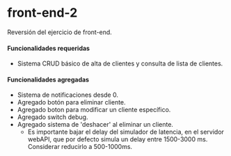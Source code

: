 # front-end-2
Reversión del ejercicio de front-end.
 
#### Funcionalidades requeridas
- Sistema CRUD básico de alta de clientes y consulta de lista de clientes.

#### Funcionalidades agregadas
- Sistema de notificaciones desde 0.
- Agregado botón para eliminar cliente.
- Agregado boton para modificar un cliente específico.
- Agregado switch debug.
- Agregado sistema de 'deshacer' al eliminar un cliente.
    - Es importante bajar el delay del simulador de latencia, en el servidor webAPI, que por defecto simula un delay entre 1500-3000 ms. Considerar reducirlo a 500-1000ms.
